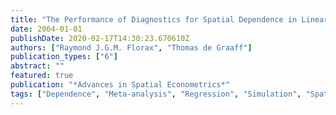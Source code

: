 ```yaml
---
title: "The Performance of Diagnostics for Spatial Dependence in Linear Regression Models: A Meta-Analysis of Simulation Studies"
date: 2004-01-01
publishDate: 2020-02-17T14:30:23.670610Z
authors: ["Raymond J.G.M. Florax", "Thomas de Graaff"]
publication_types: ["6"]
abstract: ""
featured: true
publication: "*Advances in Spatial Econometrics*"
tags: ["Dependence", "Meta-analysis", "Regression", "Simulation", "Spatial", "Spatial Dependence", "Spatial Econometrics"]
---
```


